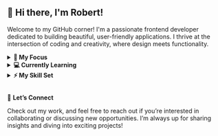 ## 👋 Hi there, I'm Robert!

Welcome to my GitHub corner! I'm a passionate frontend developer dedicated to building beautiful, user-friendly applications. I thrive at the intersection of coding and creativity, where design meets functionality.

<details>
    <summary><strong>🎯 My Focus</strong></summary>
    <br>
    <ul>
        <li>Building responsive, accessible, and dynamic user interfaces.</li>
        <li>Merging aesthetics with usability for standout user experiences.</li>
        <li>Continuously exploring modern frameworks, tools, and best practices.</li>
    </ul>
    <br>
</details>

<details>
    <summary><strong>💻 Currently Learning</strong></summary>
    <br>
    <ul>
        <li>Deepening expertise in JavaScript and TypeScript.</li>
        <li>Experimenting with the frameworks Angular and Vue.</li>
        <li>Expanding knowledge of performance optimization and accessibility.</li>
    </ul>
    <br>
</details>

<details>
    <summary><strong>⚡ My Skill Set</strong></summary>
    <br>
    <ul>
        <li>Languages & Frameworks:
            <p align="left">
                <a href="https://skillicons.dev">
                    <img src="https://skillicons.dev/icons?i=html,css,sass,javascript,typescript,angular" />
                </a>
            </p>
        </li>
        <li>Development & Design Tools:
            <p align="left">
                <a href="https://skillicons.dev">
                    <img src="https://skillicons.dev/icons?i=git,github,vscode,firebase,figma,notion" />
                </a>
            </p>
        </li>
    </ul>
</details>

##

🚀 **Let’s Connect**

Check out my work, and feel free to reach out if you’re interested in collaborating or discussing new opportunities. I’m always up for sharing insights and diving into exciting projects!
